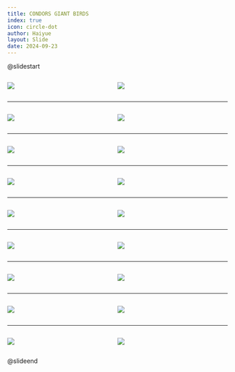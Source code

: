 ```yaml
---
title: CONDORS GIANT BIRDS
index: true
icon: circle-dot
author: Haiyue
layout: Slide
date: 2024-09-23
---
```

 
@slidestart

<div style="display:flex">
<div style="flex:1">

![](https://raw.githubusercontent.com/yclord/reading/refs/heads/master/english/Level-S/CONDORS%20GIANT%20BIRDS/001.webp)
</div>
<div style="flex:1">

![](https://raw.githubusercontent.com/yclord/reading/refs/heads/master/english/Level-S/CONDORS%20GIANT%20BIRDS/002.webp)
</div>
</div>

---

<div style="display:flex">
<div style="flex:1">

![](https://raw.githubusercontent.com/yclord/reading/refs/heads/master/english/Level-S/CONDORS%20GIANT%20BIRDS/003.webp)
</div>
<div style="flex:1">

![](https://raw.githubusercontent.com/yclord/reading/refs/heads/master/english/Level-S/CONDORS%20GIANT%20BIRDS/004.webp)
</div>
</div>

---

<div style="display:flex">
<div style="flex:1">

![](https://raw.githubusercontent.com/yclord/reading/refs/heads/master/english/Level-S/CONDORS%20GIANT%20BIRDS/005.webp)
</div>
<div style="flex:1">

![](https://raw.githubusercontent.com/yclord/reading/refs/heads/master/english/Level-S/CONDORS%20GIANT%20BIRDS/006.webp)
</div>
</div>

---

<div style="display:flex">
<div style="flex:1">

![](https://raw.githubusercontent.com/yclord/reading/refs/heads/master/english/Level-S/CONDORS%20GIANT%20BIRDS/007.webp)
</div>
<div style="flex:1">

![](https://raw.githubusercontent.com/yclord/reading/refs/heads/master/english/Level-S/CONDORS%20GIANT%20BIRDS/008.webp)
</div>
</div>

---

<div style="display:flex">
<div style="flex:1">

![](https://raw.githubusercontent.com/yclord/reading/refs/heads/master/english/Level-S/CONDORS%20GIANT%20BIRDS/009.webp)
</div>
<div style="flex:1">

![](https://raw.githubusercontent.com/yclord/reading/refs/heads/master/english/Level-S/CONDORS%20GIANT%20BIRDS/010.webp)
</div>
</div>

---

<div style="display:flex">
<div style="flex:1">

![](https://raw.githubusercontent.com/yclord/reading/refs/heads/master/english/Level-S/CONDORS%20GIANT%20BIRDS/011.webp)
</div>
<div style="flex:1">

![](https://raw.githubusercontent.com/yclord/reading/refs/heads/master/english/Level-S/CONDORS%20GIANT%20BIRDS/012.webp)
</div>
</div>

---

<div style="display:flex">
<div style="flex:1">

![](https://raw.githubusercontent.com/yclord/reading/refs/heads/master/english/Level-S/CONDORS%20GIANT%20BIRDS/013.webp)
</div>
<div style="flex:1">

![](https://raw.githubusercontent.com/yclord/reading/refs/heads/master/english/Level-S/CONDORS%20GIANT%20BIRDS/014.webp)
</div>
</div>

---

<div style="display:flex">
<div style="flex:1">

![](https://raw.githubusercontent.com/yclord/reading/refs/heads/master/english/Level-S/CONDORS%20GIANT%20BIRDS/015.webp)
</div>
<div style="flex:1">

![](https://raw.githubusercontent.com/yclord/reading/refs/heads/master/english/Level-S/CONDORS%20GIANT%20BIRDS/016.webp)
</div>
</div>

---

<div style="display:flex">
<div style="flex:1">

![](https://raw.githubusercontent.com/yclord/reading/refs/heads/master/english/Level-S/CONDORS%20GIANT%20BIRDS/017.webp)
</div>
<div style="flex:1">

![](https://raw.githubusercontent.com/yclord/reading/refs/heads/master/english/Level-S/CONDORS%20GIANT%20BIRDS/018.webp)
</div>
</div>

@slideend